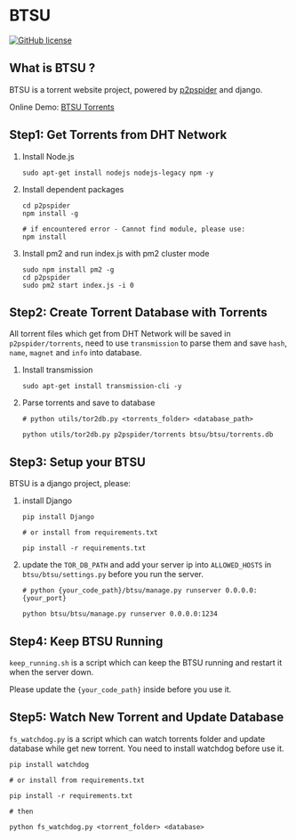 # BTSU

[![GitHub license](https://img.shields.io/badge/license-WTFPL-blue.svg)](https://raw.githubusercontent.com/peitaosu/BTSU/master/LICENSE)

## What is BTSU ?

BTSU is a torrent website project, powered by [p2pspider](https://github.com/fanpei91/p2pspider.git) and django.

Online Demo: [BTSU Torrents](http://btsu.mitgai.net/)

## Step1: Get Torrents from DHT Network

1. Install Node.js

    ```
    sudo apt-get install nodejs nodejs-legacy npm -y
    ```

2. Install dependent packages

    ```
    cd p2pspider
    npm install -g

    # if encountered error - Cannot find module, please use:
    npm install
    ```

3. Install pm2 and run index.js with pm2 cluster mode

    ```
    sudo npm install pm2 -g
    cd p2pspider
    sudo pm2 start index.js -i 0
    ```

## Step2: Create Torrent Database with Torrents

All torrent files which get from DHT Network will be saved in `p2pspider/torrents`, need to use `transmission` to parse them and save `hash`, `name`, `magnet` and `info` into database.

1. Install transmission

    ```
    sudo apt-get install transmission-cli -y
    ```

2. Parse torrents and save to database

    ```
    # python utils/tor2db.py <torrents_folder> <database_path>

    python utils/tor2db.py p2pspider/torrents btsu/btsu/torrents.db
    ```

## Step3: Setup your BTSU

BTSU is a django project, please:

1. install Django

    ```
    pip install Django

    # or install from requirements.txt

    pip install -r requirements.txt
    ```

2. update the `TOR_DB_PATH` and add your server ip into `ALLOWED_HOSTS` in `btsu/btsu/settings.py` before you run the server.

    ```
    # python {your_code_path}/btsu/manage.py runserver 0.0.0.0:{your_port}

    python btsu/btsu/manage.py runserver 0.0.0.0:1234
    ```

## Step4: Keep BTSU Running

```keep_running.sh``` is a script which can keep the BTSU running and restart it when the server down.

Please update the `{your_code_path}` inside before you use it.

## Step5: Watch New Torrent and Update Database

```fs_watchdog.py``` is a script which can watch torrents folder and update database while get new torrent. You need to install watchdog before use it.

```
pip install watchdog

# or install from requirements.txt

pip install -r requirements.txt

# then

python fs_watchdog.py <torrent_folder> <database>
```